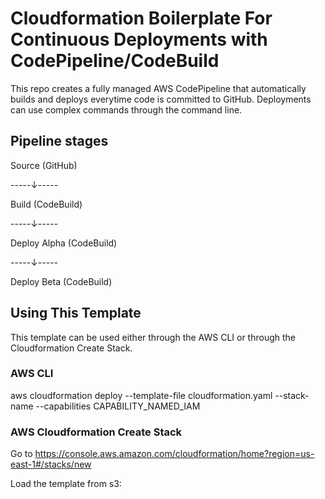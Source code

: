 
# Cloudformation Boilerplate For Continuous Deployments with CodePipeline/CodeBuild

This repo creates a fully managed AWS CodePipeline that automatically builds and deploys everytime code is committed to GitHub. Deployments can use complex commands through the command line. 

## Pipeline stages
Source (GitHub)

-----↓-----

Build (CodeBuild)

-----↓-----

Deploy Alpha (CodeBuild)

-----↓-----

Deploy Beta (CodeBuild)

## Using This Template
This template can be used either through the AWS CLI or through the Cloudformation Create Stack.

### AWS CLI
aws cloudformation deploy --template-file cloudformation.yaml --stack-name <stack-name> --capabilities CAPABILITY_NAMED_IAM

### AWS Cloudformation Create Stack
Go to https://console.aws.amazon.com/cloudformation/home?region=us-east-1#/stacks/new

Load the template from s3: 
